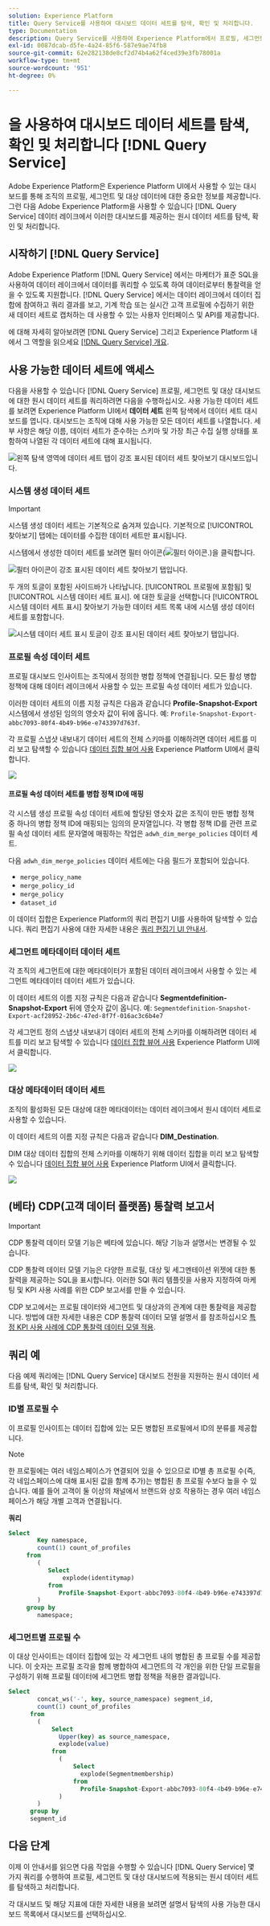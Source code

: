 ```yaml
---
solution: Experience Platform
title: Query Service를 사용하여 대시보드 데이터 세트를 탐색, 확인 및 처리합니다.
type: Documentation
description: Query Service를 사용하여 Experience Platform에서 프로필, 세그먼트 및 대상 대시보드에 적용되는 원시 데이터 세트를 탐색하고 처리하는 방법을 알아봅니다.
exl-id: 0087dcab-d5fe-4a24-85f6-587e9ae74fb8
source-git-commit: 62e282138de8cf2d74b4a62f4ced39e3fb78001a
workflow-type: tm+mt
source-wordcount: '951'
ht-degree: 0%

---
```


# 을 사용하여 대시보드 데이터 세트를 탐색, 확인 및 처리합니다 [!DNL Query Service]

Adobe Experience Platform은 Experience Platform UI에서 사용할 수 있는 대시보드를 통해 조직의 프로필, 세그먼트 및 대상 데이터에 대한 중요한 정보를 제공합니다. 그런 다음 Adobe Experience Platform을 사용할 수 있습니다 [!DNL Query Service] 데이터 레이크에서 이러한 대시보드를 제공하는 원시 데이터 세트를 탐색, 확인 및 처리합니다.

## 시작하기 [!DNL Query Service]

Adobe Experience Platform [!DNL Query Service] 에서는 마케터가 표준 SQL을 사용하여 데이터 레이크에서 데이터를 쿼리할 수 있도록 하여 데이터로부터 통찰력을 얻을 수 있도록 지원합니다. [!DNL Query Service] 에서는 데이터 레이크에서 데이터 집합에 참여하고 쿼리 결과를 보고, 기계 학습 또는 실시간 고객 프로필에 수집하기 위한 새 데이터 세트로 캡처하는 데 사용할 수 있는 사용자 인터페이스 및 API를 제공합니다.

에 대해 자세히 알아보려면 [!DNL Query Service] 그리고 Experience Platform 내에서 그 역할을 읽으세요 [[!DNL Query Service] 개요](../query-service/home.md).

## 사용 가능한 데이터 세트에 액세스

다음을 사용할 수 있습니다 [!DNL Query Service] 프로필, 세그먼트 및 대상 대시보드에 대한 원시 데이터 세트를 쿼리하려면 다음을 수행하십시오. 사용 가능한 데이터 세트를 보려면 Experience Platform UI에서 **데이터 세트** 왼쪽 탐색에서 데이터 세트 대시보드를 엽니다. 대시보드는 조직에 대해 사용 가능한 모든 데이터 세트를 나열합니다. 세부 사항은 해당 이름, 데이터 세트가 준수하는 스키마 및 가장 최근 수집 실행 상태를 포함하여 나열된 각 데이터 세트에 대해 표시됩니다.

![왼쪽 탐색 영역에 데이터 세트 탭이 강조 표시된 데이터 세트 찾아보기 대시보드입니다.](./images/query/browse-datasets.png)

### 시스템 생성 데이터 세트

>[!IMPORTANT]
>
>시스템 생성 데이터 세트는 기본적으로 숨겨져 있습니다. 기본적으로 [!UICONTROL 찾아보기] 탭에는 데이터를 수집한 데이터 세트만 표시됩니다.

시스템에서 생성한 데이터 세트를 보려면 필터 아이콘(![필터 아이콘.](./images/query/filter.png))을 클릭합니다.

![필터 아이콘이 강조 표시된 데이터 세트 찾아보기 탭입니다.](./images/query/filter-datasets.png)

두 개의 토글이 포함된 사이드바가 나타납니다. [!UICONTROL 프로필에 포함됨] 및 [!UICONTROL 시스템 데이터 세트 표시]. 에 대한 토글을 선택합니다 [!UICONTROL 시스템 데이터 세트 표시] 찾아보기 가능한 데이터 세트 목록 내에 시스템 생성 데이터 세트를 포함합니다.

![시스템 데이터 세트 표시 토글이 강조 표시된 데이터 세트 찾아보기 탭입니다.](./images/query/show-system-datasets.png)

### 프로필 속성 데이터 세트

프로필 대시보드 인사이트는 조직에서 정의한 병합 정책에 연결됩니다. 모든 활성 병합 정책에 대해 데이터 레이크에서 사용할 수 있는 프로필 속성 데이터 세트가 있습니다.

이러한 데이터 세트의 이름 지정 규칙은 다음과 같습니다 **Profile-Snapshot-Export** 시스템에서 생성된 임의의 영숫자 값이 뒤에 옵니다. 예: `Profile-Snapshot-Export-abbc7093-80f4-4b49-b96e-e743397d763f`.

각 프로필 스냅샷 내보내기 데이터 세트의 전체 스키마를 이해하려면 데이터 세트를 미리 보고 탐색할 수 있습니다 [데이터 집합 뷰어 사용](../catalog/datasets/user-guide.md) Experience Platform UI에서 클릭합니다.

![](images/query/profile-attribute.png)

#### 프로필 속성 데이터 세트를 병합 정책 ID에 매핑

각 시스템 생성 프로필 속성 데이터 세트에 할당된 영숫자 값은 조직이 만든 병합 정책 중 하나의 병합 정책 ID에 매핑되는 임의의 문자열입니다. 각 병합 정책 ID를 관련 프로필 속성 데이터 세트 문자열에 매핑하는 작업은 `adwh_dim_merge_policies` 데이터 세트.

다음 `adwh_dim_merge_policies` 데이터 세트에는 다음 필드가 포함되어 있습니다.

* `merge_policy_name`
* `merge_policy_id`
* `merge_policy`
* `dataset_id`

이 데이터 집합은 Experience Platform의 쿼리 편집기 UI를 사용하여 탐색할 수 있습니다. 쿼리 편집기 사용에 대한 자세한 내용은 [쿼리 편집기 UI 안내서](../query-service/ui/user-guide.md).

### 세그먼트 메타데이터 데이터 세트

각 조직의 세그먼트에 대한 메타데이터가 포함된 데이터 레이크에서 사용할 수 있는 세그먼트 메타데이터 데이터 세트가 있습니다.

이 데이터 세트의 이름 지정 규칙은 다음과 같습니다 **Segmentdefinition-Snapshot-Export** 뒤에 영숫자 값이 옵니다. 예: `Segmentdefinition-Snapshot-Export-acf28952-2b6c-47ed-8f7f-016ac3c6b4e7`

각 세그먼트 정의 스냅샷 내보내기 데이터 세트의 전체 스키마를 이해하려면 데이터 세트를 미리 보고 탐색할 수 있습니다 [데이터 집합 뷰어 사용](../catalog/datasets/user-guide.md) Experience Platform UI에서 클릭합니다.

![](images/query/segment-metadata.png)

### 대상 메타데이터 데이터 세트

조직의 활성화된 모든 대상에 대한 메타데이터는 데이터 레이크에서 원시 데이터 세트로 사용할 수 있습니다.

이 데이터 세트의 이름 지정 규칙은 다음과 같습니다 **DIM_Destination**.

DIM 대상 데이터 집합의 전체 스키마를 이해하기 위해 데이터 집합을 미리 보고 탐색할 수 있습니다 [데이터 집합 뷰어 사용](../catalog/datasets/user-guide.md) Experience Platform UI에서 클릭합니다.

![](images/query/destinations-metadata.png)

## (베타) CDP(고객 데이터 플랫폼) 통찰력 보고서

>[!IMPORTANT]
>
>CDP 통찰력 데이터 모델 기능은 베타에 있습니다. 해당 기능과 설명서는 변경될 수 있습니다.

CDP 통찰력 데이터 모델 기능은 다양한 프로필, 대상 및 세그멘테이션 위젯에 대한 통찰력을 제공하는 SQL을 표시합니다. 이러한 SQl 쿼리 템플릿을 사용자 지정하여 마케팅 및 KPI 사용 사례를 위한 CDP 보고서를 만들 수 있습니다.

CDP 보고에서는 프로필 데이터와 세그먼트 및 대상과의 관계에 대한 통찰력을 제공합니다. 방법에 대한 자세한 내용은 CDP 통찰력 데이터 모델 설명서 를 참조하십시오 [특정 KPI 사용 사례에 CDP 통찰력 데이터 모델 적용](./cdp-insights-data-model.md).

## 쿼리 예

다음 예제 쿼리에는 [!DNL Query Service] 대시보드 전원을 지원하는 원시 데이터 세트를 탐색, 확인 및 처리합니다.

### ID별 프로필 수

이 프로필 인사이트는 데이터 집합에 있는 모든 병합된 프로필에서 ID의 분류를 제공합니다.

>[!NOTE]
>
>한 프로필에는 여러 네임스페이스가 연결되어 있을 수 있으므로 ID별 총 프로필 수(즉, 각 네임스페이스에 대해 표시된 값을 함께 추가)는 병합된 총 프로필 수보다 높을 수 있습니다. 예를 들어 고객이 둘 이상의 채널에서 브랜드와 상호 작용하는 경우 여러 네임스페이스가 해당 개별 고객과 연결됩니다.

**쿼리**

```sql
Select
        Key namespace,
        count(1) count_of_profiles
     from
        (
           Select
               explode(identitymap)
           from
              Profile-Snapshot-Export-abbc7093-80f4-4b49-b96e-e743397d763f
        )
     group by
        namespace;
```

### 세그먼트별 프로필 수

이 대상 인사이트는 데이터 집합에 있는 각 세그먼트 내의 병합된 총 프로필 수를 제공합니다. 이 숫자는 프로필 조각을 함께 병합하여 세그먼트의 각 개인을 위한 단일 프로필을 구성하기 위해 프로필 데이터에 세그먼트 병합 정책을 적용한 결과입니다.

```sql
Select          
        concat_ws('-', key, source_namespace) segment_id,
        count(1) count_of_profiles
      from
        (
            Select
              Upper(key) as source_namespace,
              explode(value)
            from
              (
                  Select
                    explode(Segmentmembership)
                  from
                    Profile-Snapshot-Export-abbc7093-80f4-4b49-b96e-e743397d763f
              )
        )
      group by
      segment_id
```

## 다음 단계

이제 이 안내서를 읽으면 다음 작업을 수행할 수 있습니다 [!DNL Query Service] 몇 가지 쿼리를 수행하여 프로필, 세그먼트 및 대상 대시보드에 적용되는 원시 데이터 세트를 탐색하고 처리합니다.

각 대시보드 및 해당 지표에 대한 자세한 내용을 보려면 설명서 탐색의 사용 가능한 대시보드 목록에서 대시보드를 선택하십시오.
